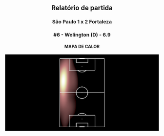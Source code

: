 <h2 style="text-align: center;">Relatório de partida</h3>

<h3 style="text-align: center;">São Paulo 1 x 2 Fortaleza</h3>

<h3 style="text-align: center;">#6 - Welington (D) - 6.9</h3>

<h4 style="text-align: center;">MAPA DE CALOR</h3>
<img src=heatmaps/11067347_1009920.png>